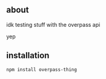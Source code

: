 ## about

idk testing stuff with the overpass api

yep

## installation

```sh-session
npm install overpass-thing
```